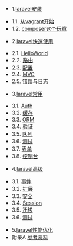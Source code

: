 * 1.[laravel安装](01.0.md)
 - 1.1. [从vagrant开始](01.1.md)
 - 1.2. [composer这个玩意](01.2.md)
* 2.[laravel快速使用](02.0.md)
 - 2.1. [HelloWorld](02.1.md)
 - 2.2. [路由](02.2.md)
 - 2.3. [配置](02.3.md)
 - 2.4. [MVC](02.4.md)
 - 2.5. [错误与日志](02.5.md)
* 3.[laravel常用](03.0.md)
 - 3.1. [Auth](03.6.md)
 - 3.2. [缓存](03.6.md)
 - 3.3. [ORM](03.6.md)
 - 3.4. [验证](03.6.md)
 - 3.5. [队列](03.6.md)
 - 3.6. [测试](03.6.md)
 - 3.7. [表单]()
 - 3.8. [控制台]()
* 4.[laravel高级](03.0.md)
 - 3.1. [事件](03.6.md)
 - 3.2. [扩展](03.6.md)
 - 3.3. [安全](03.6.md)
 - 3.4. [Session](03.6.md)
 - 3.5. [迁移](03.6.md)
 - 3.6. [测试](03.6.md)
* 5.[laravel性能优化]()
* 附录A [参考资料](ref.md)
